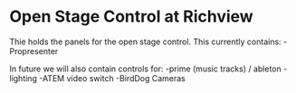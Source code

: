 # Open Stage Control at Richview
Thie holds the panels for the open stage control. 
This currently contains:
-Propresenter

In future we will also contain controls for:
-prime (music tracks) / ableton
-lighting
-ATEM video switch
-BirdDog Cameras
